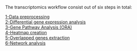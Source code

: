 The transcriptomics workflow consist out of six steps in total:

[1-Data preprocessing](https://github.com/BiGCAT-UM/Transcriptomics_Metabolomics_Analysis/tree/master/transcriptomics_analysis/1-data_preprocessing)<br /> 
[2-Differential gene expression analysis](/transcriptomics_analysis/2-differential_gene_expression_analysis/)<br />
[3-Gene Pathway Analysis (ORA)](/transcriptomics_analysis/3-pathway_analysis/)<br />
[4-Heatmap creation](/transcriptomics_analysis/4-create_heatmap/)<br />
[5-Overlapped genes extraction](/transcriptomics_analysis/5-extract-overlapped_genes/)<br />
[6-Network analysis](/transcriptomics_analysis/6-network_analysis)<br />
